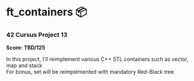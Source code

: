 # ft_containers 📦

### 42 Cursus Project 13

**Score: TBD/125**

In this project, I'll reimplement various C++ STL containers such as vector, map and stack <br/>
For bonus, set will be reimplemented with mandatory Red-Black tree
